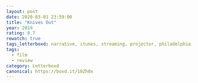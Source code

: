 ```yaml
---
layout: post 
date: 2020-03-01 23:59:00
title: "Knives Out"
year: 2019
rating: 0.7
rewatch: true
tags_letterboxd: narrative, itunes, streaming, projector, philadelphia, leah
tags:
  - film
  - review
category: Letterboxd
canonical: https://boxd.it/10Zh0x
---
```

